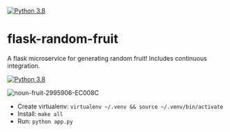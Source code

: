 [![Python 3.8](https://github.com/faraz2023/flask-random-fruit/actions/workflows/main.yml/badge.svg)](https://github.com/faraz2023/flask-random-fruit/actions/workflows/main.yml)

# flask-random-fruit
A flask microservice for generating random fruit!
Includes continuous integration.

[![Python 3.8](https://github.com/noahgift/flask-random-fruit/actions/workflows/main.yml/badge.svg)](https://github.com/noahgift/flask-random-fruit/actions/workflows/main.yml)


![noun-fruit-2995906-EC008C](https://user-images.githubusercontent.com/58792/159097075-0b56852e-b6ff-4708-8d27-9474e5d17be5.png)

* Create virtualenv:  `virtualenv ~/.venv && source ~/.venv/bin/activate`
* Install:  `make all`
* Run:  `python app.py`
